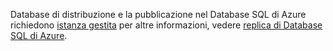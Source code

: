 Database di distribuzione e la pubblicazione nel Database SQL di Azure richiedono [istanza gestita](https://docs.microsoft.com/azure/sql-database/sql-database-managed-instance) per altre informazioni, vedere [replica di Database SQL di Azure](http://docs.microsoft.com/sql/relational-databases/replication/replication-to-sql-database).